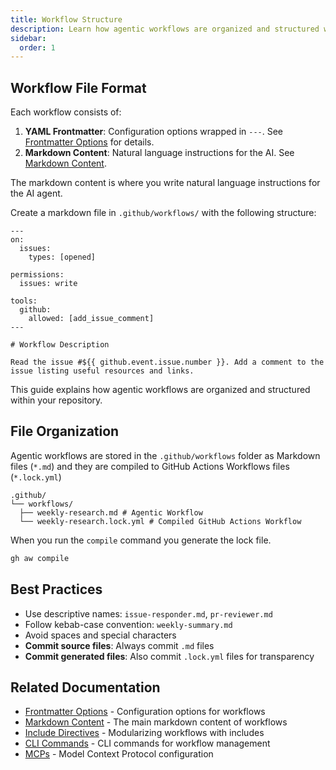 ```yaml
---
title: Workflow Structure
description: Learn how agentic workflows are organized and structured within your repository, including directory layout and file organization.
sidebar:
  order: 1
---
```


## Workflow File Format

Each workflow consists of:

1. **YAML Frontmatter**: Configuration options wrapped in `---`. See [Frontmatter Options](/gh-aw/reference/frontmatter/) for details.
2. **Markdown Content**: Natural language instructions for the AI. See [Markdown Content](/gh-aw/reference/markdown/).

The markdown content is where you write natural language instructions for the AI agent. 

Create a markdown file in `.github/workflows/` with the following structure:

```aw wrap
---
on:
  issues:
    types: [opened]

permissions:
  issues: write

tools:
  github:
    allowed: [add_issue_comment]
---

# Workflow Description

Read the issue #${{ github.event.issue.number }}. Add a comment to the issue listing useful resources and links.
```

This guide explains how agentic workflows are organized and structured within your repository.

## File Organization

Agentic workflows are stored in the `.github/workflows` folder as Markdown files (`*.md`)
and they are compiled to GitHub Actions Workflows files (`*.lock.yml`)

```
.github/
└── workflows/
  ├── weekly-research.md # Agentic Workflow
  └── weekly-research.lock.yml # Compiled GitHub Actions Workflow
```

When you run the `compile` command you generate the lock file.

```sh
gh aw compile
```

## Best Practices

- Use descriptive names: `issue-responder.md`, `pr-reviewer.md`
- Follow kebab-case convention: `weekly-summary.md`
- Avoid spaces and special characters
- **Commit source files**: Always commit `.md` files
- **Commit generated files**: Also commit `.lock.yml` files for transparency

## Related Documentation

- [Frontmatter Options](/gh-aw/reference/frontmatter/) - Configuration options for workflows
- [Markdown Content](/gh-aw/reference/markdown/) - The main markdown content of workflows
- [Include Directives](/gh-aw/reference/include-directives/) - Modularizing workflows with includes
- [CLI Commands](/gh-aw/tools/cli/) - CLI commands for workflow management
- [MCPs](/gh-aw/guides/mcps/) - Model Context Protocol configuration
